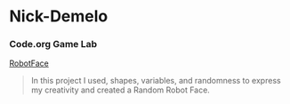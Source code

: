 # Nick-Demelo
### Code.org Game Lab
[RobotFace](https://NicholasDemelo.github.io/RobotFace/)
> In this project I used, shapes, variables, and randomness to express my creativity and created a Random Robot Face.
